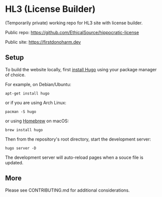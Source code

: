# HL3 (License Builder)

(Temporarily private) working repo for HL3 site with license builder.

Public repo: https://github.com/EthicalSource/hippocratic-license

Public site: https://firstdonoharm.dev

## Setup

To build the website locally, first [install Hugo](https://gohugo.io/getting-started/installing)
using your package manager of choice.

For example, on Debian/Ubuntu:
```
apt-get install hugo
```

or if you are using Arch Linux:
```
pacman -S hugo
```

or using [Homebrew](https://brew.sh) on macOS:
```
brew install hugo
```

Then from the repository's root directory, start the development server:
```
hugo server -D
```

The development server will auto-reload pages when a souce file is updated.

## More

Please see CONTRIBUTING.md for additional considerations.